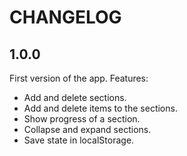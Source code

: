# CHANGELOG

## 1.0.0

First version of the app. Features:

- Add and delete sections.
- Add and delete items to the sections.
- Show progress of a section.
- Collapse and expand sections.
- Save state in localStorage.
